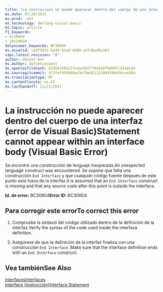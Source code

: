 ```yaml
---
title: "La instrucción no puede aparecer dentro del cuerpo de una interfaz (error de Visual Basic)"
ms.date: 07/20/2015
ms.prod: .net
ms.technology: devlang-visual-basic
ms.topic: article
f1_keywords:
- bc30604
- vbc30604
helpviewer_keywords: BC30604
ms.assetid: ce4759fe-5e49-43ad-8405-a3f46ed0a36f
caps.latest.revision: "8"
author: dotnet-bot
ms.author: dotnetcontent
ms.openlocfilehash: 83959350a237e2ee5037f842b0fb099fcd1e81d4
ms.sourcegitcommit: 4f3fef493080a43e70e951223894768d36ce430a
ms.translationtype: MT
ms.contentlocale: es-ES
ms.lasthandoff: 11/21/2017
---
```

# <a name="statement-cannot-appear-within-an-interface-body-visual-basic-error"></a><span data-ttu-id="d36c2-102">La instrucción no puede aparecer dentro del cuerpo de una interfaz (error de Visual Basic)</span><span class="sxs-lookup"><span data-stu-id="d36c2-102">Statement cannot appear within an interface body (Visual Basic Error)</span></span>
<span data-ttu-id="d36c2-103">Se encontró una construcción de lenguaje inesperada.</span><span class="sxs-lookup"><span data-stu-id="d36c2-103">An unexpected language construct was encountered.</span></span> <span data-ttu-id="d36c2-104">Se supone que falta una construcción `End Interface` y que cualquier código fuente después de este punto está fuera de la interfaz.</span><span class="sxs-lookup"><span data-stu-id="d36c2-104">It is assumed that an `End Interface` construct is missing and that any source code after this point is outside the interface.</span></span>  
  
 <span data-ttu-id="d36c2-105">**Id. de error:** BC30604</span><span class="sxs-lookup"><span data-stu-id="d36c2-105">**Error ID:** BC30604</span></span>  
  
## <a name="to-correct-this-error"></a><span data-ttu-id="d36c2-106">Para corregir este error</span><span class="sxs-lookup"><span data-stu-id="d36c2-106">To correct this error</span></span>  
  
1.  <span data-ttu-id="d36c2-107">Compruebe la sintaxis del código utilizado dentro de la definición de la interfaz.</span><span class="sxs-lookup"><span data-stu-id="d36c2-107">Verify the syntax of the code used inside the interface definition.</span></span>  
  
2.  <span data-ttu-id="d36c2-108">Asegúrese de que la definición de la interfaz finaliza con una construcción `End Interface` .</span><span class="sxs-lookup"><span data-stu-id="d36c2-108">Make sure that the interface definition ends with an `End Interface` construct.</span></span>  
  
## <a name="see-also"></a><span data-ttu-id="d36c2-109">Vea también</span><span class="sxs-lookup"><span data-stu-id="d36c2-109">See Also</span></span>  
 [<span data-ttu-id="d36c2-110">Interfaces</span><span class="sxs-lookup"><span data-stu-id="d36c2-110">Interfaces</span></span>](../../visual-basic/programming-guide/language-features/interfaces/index.md)  
 [<span data-ttu-id="d36c2-111">Interface (instrucción)</span><span class="sxs-lookup"><span data-stu-id="d36c2-111">Interface Statement</span></span>](../../visual-basic/language-reference/statements/interface-statement.md)
